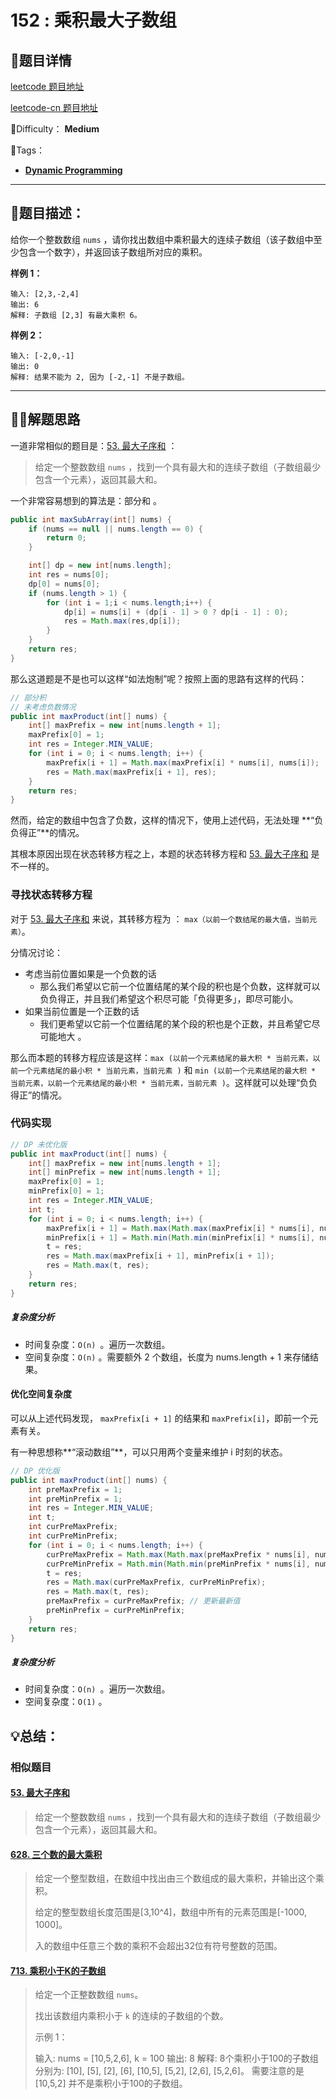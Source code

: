 # 152 : 乘积最大子数组

## 📌题目详情

[leetcode 题目地址](https://leetcode.com/problems/maximum-product-subarray/)

[leetcode-cn 题目地址](https://leetcode-cn.com/problems/maximum-product-subarray/)

📗Difficulty： **Medium**	

🎯Tags：

+ **[Dynamic Programming](https://leetcode.com/tag/dynamic-programming/)**

---

## 📃题目描述：

给你一个整数数组 `nums` ，请你找出数组中乘积最大的连续子数组（该子数组中至少包含一个数字），并返回该子数组所对应的乘积。 

**样例 1：**

```
输入: [2,3,-2,4]
输出: 6
解释: 子数组 [2,3] 有最大乘积 6。
```

**样例 2：**

```
输入: [-2,0,-1]
输出: 0
解释: 结果不能为 2, 因为 [-2,-1] 不是子数组。
```

****

## 🏹🎯解题思路

一道非常相似的题目是：[53. 最大子序和](https://leetcode-cn.com/problems/maximum-subarray/) ：

> 给定一个整数数组 `nums` ，找到一个具有最大和的连续子数组（子数组最少包含一个元素），返回其最大和。

一个非常容易想到的算法是：部分和 。

```java
public int maxSubArray(int[] nums) {
    if (nums == null || nums.length == 0) {
        return 0;
    }

    int[] dp = new int[nums.length];
    int res = nums[0];
    dp[0] = nums[0];
    if (nums.length > 1) {
        for (int i = 1;i < nums.length;i++) {
            dp[i] = nums[i] + (dp[i - 1] > 0 ? dp[i - 1] : 0);
            res = Math.max(res,dp[i]);
        }
    }
    return res;
}
```

那么这道题是不是也可以这样“如法炮制”呢？按照上面的思路有这样的代码：

```java
// 部分积
// 未考虑负数情况
public int maxProduct(int[] nums) {
    int[] maxPrefix = new int[nums.length + 1];
    maxPrefix[0] = 1;
    int res = Integer.MIN_VALUE;
    for (int i = 0; i < nums.length; i++) {
        maxPrefix[i + 1] = Math.max(maxPrefix[i] * nums[i], nums[i]);
        res = Math.max(maxPrefix[i + 1], res);
    }
    return res;
}
```

然而，给定的数组中包含了负数，这样的情况下，使用上述代码，无法处理 **“负负得正”**的情况。

其根本原因出现在状态转移方程之上，本题的状态转移方程和 [53. 最大子序和](https://leetcode-cn.com/problems/maximum-subarray/) 是不一样的。

### 寻找状态转移方程

对于 [53. 最大子序和](https://leetcode-cn.com/problems/maximum-subarray/) 来说，其转移方程为 ： `max（以前一个数结尾的最大值，当前元素）`。

分情况讨论：

+  考虑当前位置如果是一个负数的话
    + 那么我们希望以它前一个位置结尾的某个段的积也是个负数，这样就可以负负得正，并且我们希望这个积尽可能「负得更多」，即尽可能小。 
+  如果当前位置是一个正数的话
    + 我们更希望以它前一个位置结尾的某个段的积也是个正数，并且希望它尽可能地大 。

那么而本题的转移方程应该是这样：`max (以前一个元素结尾的最大积 * 当前元素，以前一个元素结尾的最小积 * 当前元素，当前元素 )` 和 `min (以前一个元素结尾的最大积 * 当前元素，以前一个元素结尾的最小积 * 当前元素，当前元素 )`。这样就可以处理“负负得正”的情况。

### 代码实现

```java
// DP 未优化版
public int maxProduct(int[] nums) {
    int[] maxPrefix = new int[nums.length + 1];
    int[] minPrefix = new int[nums.length + 1];
    maxPrefix[0] = 1;
    minPrefix[0] = 1;
    int res = Integer.MIN_VALUE;
    int t;
    for (int i = 0; i < nums.length; i++) {
        maxPrefix[i + 1] = Math.max(Math.max(maxPrefix[i] * nums[i], nums[i]), minPrefix[i] * nums[i]);
        minPrefix[i + 1] = Math.min(Math.min(minPrefix[i] * nums[i], nums[i]), maxPrefix[i] * nums[i]);
        t = res;
        res = Math.max(maxPrefix[i + 1], minPrefix[i + 1]);
        res = Math.max(t, res);
    }
    return res;
}
```

##### 复杂度分析

+ 时间复杂度：`O(n) `。遍历一次数组。
+ 空间复杂度：`O(n)` 。需要额外 2 个数组，长度为 nums.length + 1 来存储结果。

#### 优化空间复杂度

可以从上述代码发现， `maxPrefix[i + 1]` 的结果和  `maxPrefix[i]`，即前一个元素有关。

有一种思想称**“滚动数组”**，可以只用两个变量来维护 i 时刻的状态。

```java
// DP 优化版
public int maxProduct(int[] nums) {
    int preMaxPrefix = 1;
    int preMinPrefix = 1;
    int res = Integer.MIN_VALUE;
    int t;
    int curPreMaxPrefix;
    int curPreMinPrefix;
    for (int i = 0; i < nums.length; i++) {
        curPreMaxPrefix = Math.max(Math.max(preMaxPrefix * nums[i], nums[i]), preMinPrefix * nums[i]);
        curPreMinPrefix = Math.min(Math.min(preMinPrefix * nums[i], nums[i]), preMaxPrefix * nums[i]);
        t = res;
        res = Math.max(curPreMaxPrefix, curPreMinPrefix);
        res = Math.max(t, res);
        preMaxPrefix = curPreMaxPrefix; // 更新最新值
        preMinPrefix = curPreMinPrefix;
    }
    return res;
}
```

##### 复杂度分析

+ 时间复杂度：`O(n) `。遍历一次数组。
+ 空间复杂度：`O(1)` 。

## 💡总结：

### 相似题目

#### [53. 最大子序和](https://leetcode-cn.com/problems/maximum-subarray/)

> 给定一个整数数组 `nums` ，找到一个具有最大和的连续子数组（子数组最少包含一个元素），返回其最大和。 



#### [628. 三个数的最大乘积](https://leetcode-cn.com/problems/maximum-product-of-three-numbers/)

>  给定一个整型数组，在数组中找出由三个数组成的最大乘积，并输出这个乘积。 
>
>  给定的整型数组长度范围是[3,10^4]，数组中所有的元素范围是[-1000, 1000]。 
>
>  入的数组中任意三个数的乘积不会超出32位有符号整数的范围。 



#### [713. 乘积小于K的子数组](https://leetcode-cn.com/problems/subarray-product-less-than-k/)

> 给定一个正整数数组 `nums`。
>
> 找出该数组内乘积小于 `k` 的连续的子数组的个数。
>
> 示例 1：
>
> 输入: nums = [10,5,2,6], k = 100
> 输出: 8
> 解释: 8个乘积小于100的子数组分别为: [10], [5], [2], [6], [10,5], [5,2], [2,6], [5,2,6]。
> 需要注意的是 [10,5,2] 并不是乘积小于100的子数组。





